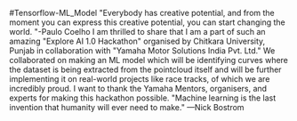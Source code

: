 #Tensorflow-ML_Model
"Everybody has creative potential, and from the moment you can express this creative potential, you can start changing the world. "-Paulo Coelho
I am thrilled to share that I am a part of such an amazing "Explore AI 1.0 Hackathon" organised by Chitkara University, Punjab in collaboration with "Yamaha Motor Solutions India Pvt. Ltd." We collaborated on making an ML model which will be identifying curves where the dataset is being extracted from the pointcloud itself and will be further implementing it on real-world projects like race tracks, of which we are incredibly proud. 
I want to thank the Yamaha Mentors, organisers, and experts for making this hackathon possible.
"Machine learning is the last invention that humanity will ever need to make." —Nick Bostrom 

